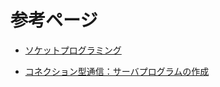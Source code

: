 
参考ページ
=========

- [ソケットプログラミング](https://www.katto.comm.waseda.ac.jp/~katto/Class/GazoTokuron/code/socket.html)

- [コネクション型通信：サーバプログラムの作成](http://research.nii.ac.jp/~ichiro/syspro98/server.html)
